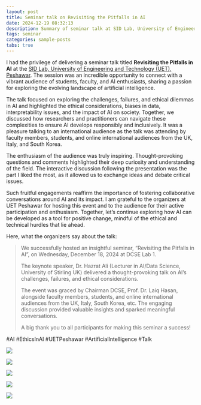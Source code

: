 ```yaml
---
layout: post
title: Seminar talk on Revisiting the Pitfalls in AI
date: 2024-12-19 08:32:13
description: Summary of seminar talk at SID Lab, University of Engineering and Technology Peshawar
tags: seminar
categories: sample-posts
tabs: true
---
```


I had the privilege of delivering a seminar talk titled **Revisiting the Pitfalls in AI** at the [SID Lab, University of Engineering and Technology (UET), Peshawar](https://www.linkedin.com/company/sidlabuet/). The session was an incredible opportunity to connect with a vibrant audience of students, faculty, and AI enthusiasts, sharing a passion for exploring the evolving landscape of artificial intelligence.

The talk focused on exploring the challenges, failures, and ethical dilemmas in AI and highlighted the ethical considerations, biases in data, interpretability issues, and the impact of AI on society. Together, we discussed how researchers and practitioners can navigate these complexities to ensure AI develops responsibly and inclusively. It was a pleasure talking to an international audience as the talk was attending by faculty members, students, and online international audiences from the UK, Italy, and South Korea.

The enthusiasm of the audience was truly inspiring. Thought-provoking questions and comments highlighted their deep curiosity and understanding of the field. The interactive discussion following the presentation was the part I liked the most, as it allowed us to exchange ideas and debate critical issues.

Such fruitful engagements reaffirm the importance of fostering collaborative conversations around AI and its impact. I am grateful to the organizers at UET Peshawar for hosting this event and to the audience for their active participation and enthusiasm. Together, let’s continue exploring how AI can be developed as a tool for positive change, mindful of the ethical and technical hurdles that lie ahead.

Here, what the organizers say about the talk:

> We successfully hosted an insightful seminar, “Revisiting the Pitfalls in AI”, on Wednesday, December 18, 2024 at DCSE Lab 1.
>
> The keynote speaker, Dr. Hazrat Ali (Lecturer in AI/Data Science, University of Stirling UK) delivered a thought-provoking talk on AI’s challenges, failures, and ethical considerations.
>
> The event was graced by Chairman DCSE, Prof. Dr. Laiq Hasan, alongside faculty members, students, and online international audiences from the UK, Italy, South Korea, etc. The engaging discussion provided valuable insights and sparked meaningful conversations.
> 
> A big thank you to all participants for making this seminar a success!

#AI #EthicsInAI #UETPeshawar #ArtificialIntelligence #Talk

![](https://hazratali.github.io/assets/img/img_seminar_uet_1.jpg)

![](https://hazratali.github.io/assets/img/img_seminar_uet_2.jpg)

![](https://hazratali.github.io/assets/img/img_seminar_uet_3.jpg)

![](https://hazratali.github.io/assets/img/img_seminar_uet_4.png)

![](https://hazratali.github.io/assets/img/img_seminar_uet_5.png)





